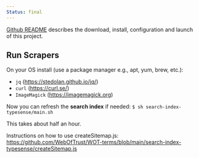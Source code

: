 ```yaml
---
Status: final
---
```


[Github README](https://github.com/weboftrust/WOT-terms/README.md) describes the download, install, configuration and launch of this project.


## Run Scrapers

On your OS install (use a package manager e.g., apt, yum, brew, etc.):

* `jq` (https://stedolan.github.io/jq/)
* `curl` (https://curl.se/)
* `ImageMagick` (https://imagemagick.org)


Now you can refresh the **search index** if needed:
`$ sh search-index-typesense/main.sh`

This takes about half an hour.

Instructions on how to use createSitemap.js:
https://github.com/WebOfTrust/WOT-terms/blob/main/search-index-typesense/createSitemap.js

